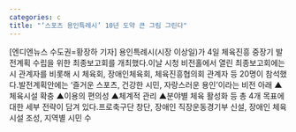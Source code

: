 ```yaml
---
categories: c
title: "‘스포츠 용인특례시’ 10년 도약 큰 그림 그린다"
---
```

[엔디엔뉴스 수도권=황장하 기자] 용인특례시(시장 이상일)가 4일 체육진흥 중장기 발전계획 수립을 위한 최종보고회를 개최했다.이날 시청 비전홀에서 열린 최종보고회에는 시 관계자를 비롯해 시 체육회, 장애인체육회, 체육진흥협의회 관계자 등 20명이 참석했다.발전계획안에는 ‘즐거운 스포츠, 건강한 시민, 자랑스러운 용인’이라는 비전 아래 ▲체육시설 확충 ▲이용의 편의성 ▲체계적 관리 ▲분야별 체육 활성화 등 총 4개 목표에 대한 세부 전략이 담겨 있다.프로축구단 창단, 장애인 직장운동경기부 신설, 장애인 체육시설 조성, 지역별 시민 수